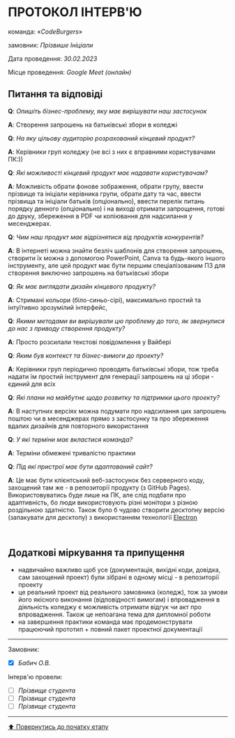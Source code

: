 # ПРОТОКОЛ ІНТЕРВ'Ю

команда: «*CodeBurgers*»

замовник:  *Прізвише Ініціали*

Дата проведення: *30.02.2023*

Місце проведення: *Google Meet (онлайн)*

## Питання та відповіді

**Q**: *Опишіть бізнес-проблему, яку має вирішувати наш застосунок*

**A**: Створення запрошень на батьківські збори в коледжі

**Q**: *На яку цільову аудиторію розрахований кінцевий продукт?*

**A**: Керівники груп коледжу (не всі з них є вправними користувачами ПК:)) 

**Q**: *Які можливості кінцевий продукт має надавати користувачам?*

**A**: Можливість обрати фонове зображення, обрати групу, ввести прізвище та ініціали керівника групи, обрати дату та час, ввести прізвища та ініціали батьків (опціонально), ввести перелік питань порядку денного (опціонально) і на виході отримати запрощення, готові до друку, збереження в PDF чи копіювання для надсилання у месенджерах.

**Q**: *Чим наш продукт має відрізнятися від продуктів конкурентів?*

**A**: В інтернеті можна знайти безліч шаблонів для створення запрошень, створити їх можна з допомогою PowerPoint, Canva та будь-якого іншого інструменту, але цей продукт має бути першим спеціалізованим ПЗ для створення виключно запрошень на батьківські збори 

**Q**: *Як має виглядати дизайн кінцевого продукту?*

**A**: Стримані кольори (біло-синьо-сірі), максимально простий та інтуїтивно зрозумілий інтерфейс, 

**Q**: *Якими методами ви вирішували цю проблему до того, як звернулися до нас з приводу створення продукту?*

**A**: Просто розсилали текстові повідомлення у Вайбері 

**Q**: *Яким був контекст та бізнес-вимоги до проекту?*

**A**: Керівники груп періодично проводять батьківські збори, тож треба надати їм простий інструмент для генерації запрошень на ці збори - єдиний для всіх 

**Q**: *Які плани на майбутнє щодо розвитку та підтримки цього проекту?*

**A**: В наступних версіях можна подумати про надсилання цих запрошень поштою чи в месенджерах прямо з застосунку та про збереження вдалих дизайнів для повторного використання

**Q**: *У які терміни має вкластися команда?*

**A**: Терміни обмежені тривалістю практики 

**Q**: *Під які пристрої має бути адаптований сайт?*

**A**: Це має бути клієнтський веб-застосунок без серверного коду, захощений там же - в репозиторії продукту (з GitHub Pages). Використовуватись буде лише на ПК, але слід подбати про адаптивність, бо люди використовують різні монітори з різною роздільною здатністю. Також було б чудово створити десктопну версію (запакувати для десктопу) з використанням технології [Electron](https://www.electronjs.org/ru/)

<br>

## Додаткові міркування та припущення
* надвичайно важливо щоб усе (документація, вихідні коди, довідка, сам захощений проект) були зібрані в одному місці - в репозиторії проекту
* це реальний проект від реального замовника (коледж), тож за умови його якісного виконання (відповідності вимогам) і впровадження в діяльність коледжу є можливість отримати відгук чи акт про впровадження. Також це непоагана тема для дипломної роботи
* на завершення практики команда має продемонструвати працюючий прототип + повний пакет проектної документації

---
Замовник: 		
- [x] *Бабич О.В.*

Інтерв'ю провели:			

- [ ] *Прізвище студента*
- [ ] *Прізвище студента*
- [ ] *Прізвище студента*

---
[:arrow_up: Повернутись до початку етапу](/docs/1.Envisioning/README.md)

